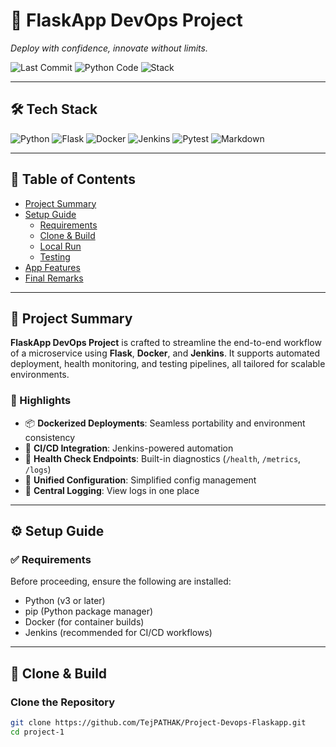 # 🚀 FlaskApp DevOps Project  

*Deploy with confidence, innovate without limits.*

![Last Commit](https://img.shields.io/badge/last%20update-today-success)
![Python Code](https://img.shields.io/badge/codebase-85.4%25%20Python-blue)
![Stack](https://img.shields.io/badge/tech-stack-2%20languages-informational)

---

## 🛠️ Tech Stack

![Python](https://img.shields.io/badge/-Python-3776AB?style=flat&logo=python&logoColor=white)
![Flask](https://img.shields.io/badge/-Flask-black?style=flat&logo=flask)
![Docker](https://img.shields.io/badge/-Docker-2496ED?style=flat&logo=docker&logoColor=white)
![Jenkins](https://img.shields.io/badge/-Jenkins-D24939?style=flat&logo=jenkins&logoColor=white)
![Pytest](https://img.shields.io/badge/-Pytest-0A9EDC?style=flat&logo=pytest)
![Markdown](https://img.shields.io/badge/-Markdown-000000?style=flat&logo=markdown)

---

## 📖 Table of Contents

- [Project Summary](#project-summary)
- [Setup Guide](#setup-guide)
  - [Requirements](#requirements)
  - [Clone & Build](#clone--build)
  - [Local Run](#local-run)
  - [Testing](#testing)
- [App Features](#app-features)
- [Final Remarks](#final-remarks)

---

## 📘 Project Summary

**FlaskApp DevOps Project** is crafted to streamline the end-to-end workflow of a microservice using **Flask**, **Docker**, and **Jenkins**. It supports automated deployment, health monitoring, and testing pipelines, all tailored for scalable environments.

### 🌟 Highlights

- 📦 **Dockerized Deployments**: Seamless portability and environment consistency  
- 🔁 **CI/CD Integration**: Jenkins-powered automation  
- 📍 **Health Check Endpoints**: Built-in diagnostics (`/health`, `/metrics`, `/logs`)  
- 🔧 **Unified Configuration**: Simplified config management  
- 📑 **Central Logging**: View logs in one place  

---

## ⚙️ Setup Guide

### ✅ Requirements

Before proceeding, ensure the following are installed:

- Python (v3 or later)  
- pip (Python package manager)  
- Docker (for container builds)  
- Jenkins (recommended for CI/CD workflows)  

---

## 🧱 Clone & Build

### Clone the Repository

```bash
git clone https://github.com/TejPATHAK/Project-Devops-Flaskapp.git
cd project-1
